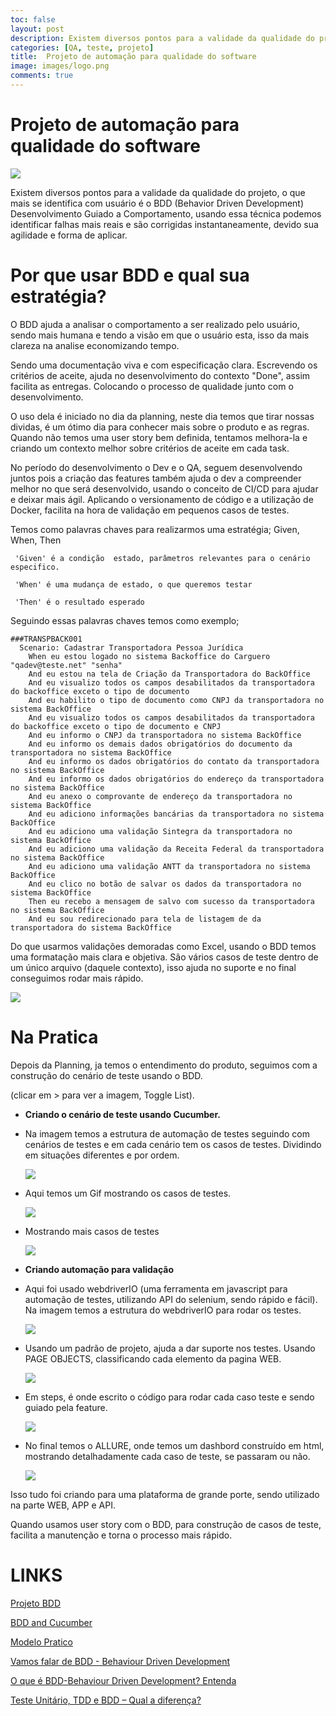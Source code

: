 ```yaml
---
toc: false
layout: post
description: Existem diversos pontos para a validade da qualidade do projeto
categories: [QA, teste, projeto]
title:  Projeto de automação para qualidade do software
image: images/logo.png
comments: true
---
```


# Projeto de automação para qualidade do software

![](../images/2020-04-10-projeto-de-automacao/projeto_de_bdd.png)

Existem diversos pontos para a validade da qualidade do projeto, o que mais se identifica com usuário é o BDD (Behavior Driven Development) Desenvolvimento Guiado a Comportamento, usando essa técnica podemos identificar falhas mais reais e são corrigidas instantaneamente, devido sua agilidade e forma de aplicar. 

# **Por que usar BDD e qual sua estratégia?**

O BDD ajuda a analisar o comportamento a ser realizado pelo usuário, sendo mais humana e tendo a visão em que o usuário esta, isso da mais clareza na analise economizando tempo. 

Sendo uma documentação viva e com especificação clara. Escrevendo os critérios de aceite, ajuda no desenvolvimento do contexto "Done", assim facilita as entregas. Colocando o processo de qualidade junto com o desenvolvimento. 

O uso dela é iniciado no dia da planning, neste dia temos que tirar nossas dividas, é um ótimo dia para conhecer mais sobre o produto e as regras. Quando não temos uma user story bem definida, tentamos melhora-la e criando um  contexto melhor sobre critérios de aceite em cada task.

No período do desenvolvimento o Dev e o QA, seguem desenvolvendo juntos pois a criação das features também ajuda o dev a compreender melhor no que será desenvolvido, usando o conceito de CI/CD para ajudar e deixar mais ágil. Aplicando o versionamento de código e a utilização de Docker, facilita na hora de validação em pequenos casos de testes.

Temos como palavras chaves para realizarmos uma estratégia; Given, When, Then

```gherkin
 'Given' é a condição  estado, parâmetros relevantes para o cenário especifico. 

 'When' é uma mudança de estado, o que queremos testar

 'Then' é o resultado esperado
```

Seguindo essas palavras chaves temos como exemplo;

```gherkin
###TRANSPBACK001
  Scenario: Cadastrar Transportadora Pessoa Jurídica 
    When eu estou logado no sistema Backoffice do Carguero "qadev@teste.net" "senha"
    And eu estou na tela de Criação da Transportadora do BackOffice
    And eu visualizo todos os campos desabilitados da transportadora do backoffice exceto o tipo de documento
    And eu habilito o tipo de documento como CNPJ da transportadora no sistema BackOffice
    And eu visualizo todos os campos desabilitados da transportadora do backoffice exceto o tipo de documento e CNPJ
    And eu informo o CNPJ da transportadora no sistema BackOffice
    And eu informo os demais dados obrigatórios do documento da transportadora no sistema BackOffice
    And eu informo os dados obrigatórios do contato da transportadora no sistema BackOffice
    And eu informo os dados obrigatórios do endereço da transportadora no sistema BackOffice
    And eu anexo o comprovante de endereço da transportadora no sistema BackOffice
    And eu adiciono informações bancárias da transportadora no sistema BackOffice
    And eu adiciono uma validação Sintegra da transportadora no sistema BackOffice
    And eu adiciono uma validação da Receita Federal da transportadora no sistema BackOffice
    And eu adiciono uma validação ANTT da transportadora no sistema BackOffice
    And eu clico no botão de salvar os dados da transportadora no sistema BackOffice
    Then eu recebo a mensagem de salvo com sucesso da transportadora no sistema BackOffice
    And eu sou redirecionado para tela de listagem de da transportadora do sistema BackOffice
```

Do que usarmos validações demoradas como Excel, usando o BDD temos uma formatação mais clara e objetiva. São vários casos de teste dentro de um único arquivo (daquele contexto), isso ajuda no suporte e no final conseguimos rodar mais rápido. 

![](../images/2020-04-10-projeto-de-automacao/plano.png)

# Na **Pratica**

Depois da Planning, ja temos o entendimento do produto, seguimos com a construção do cenário de teste usando o BDD.

(clicar em >  para ver a imagem, Toggle List).

- **Criando o cenário de teste usando Cucumber.**
- Na imagem temos a estrutura de automação de testes seguindo com cenários de testes e em cada cenário tem os casos de testes. Dividindo em situações diferentes e por ordem.

   ![](../images/2020-04-10-projeto-de-automacao/Cucumber.png)

- Aqui temos um Gif mostrando os casos de testes.

   ![](../images/2020-04-10-projeto-de-automacao/casos_de_testes.gif)

- Mostrando mais casos de testes

    ![](../images/2020-04-10-projeto-de-automacao/Mostrandomaiscasosdetestes.gif)

- **Criando automação para validação**
- Aqui foi usado webdriverIO (uma ferramenta em javascript para automação de testes, utilizando API do selenium, sendo rápido e fácil). Na imagem temos a estrutura do webdriverIO para rodar os testes.

    ![](../images/2020-04-10-projeto-de-automacao/conf.WEBDRIVERIO.png)

- Usando um padrão de projeto, ajuda a dar suporte nos testes. Usando PAGE OBJECTS, classificando cada elemento da pagina WEB.

    ![](../images/2020-04-10-projeto-de-automacao/PageO.png)

- Em steps, é onde escrito o código para rodar cada caso teste e sendo guiado pela feature.

    ![](../images/2020-04-10-projeto-de-automacao/steps.gif)

- No final temos o ALLURE, onde temos um dashbord construído em html, mostrando detalhadamente cada caso de teste, se passaram ou não.

    ![](../images/2020-04-10-projeto-de-automacao/allure.gif)

Isso tudo foi criando para uma plataforma de grande porte, sendo utilizado na parte WEB, APP e API.

Quando usamos user story com o BDD, para construção de casos de teste, facilita a manutenção e torna o processo mais rápido.

# **LINKS**

[Projeto BDD](https://www.belatrixsf.com/whitepapers/project-behavior-driven-development/) 

[BDD and Cucumber](https://dev.to/bushraalam/bdd-and-cucumber-24di)

[Modelo Pratico](https://github.com/Rodscaloppe/Olxx)

[Vamos falar de BDD - Behaviour Driven Development](https://medium.com/@danilow86/vamos-falar-de-bdd-behaviour-driven-development-18d6dc4cc038)

[O que é BDD-Behaviour Driven Development? Entenda](https://www.youtube.com/watch?v=HH-m46ldctw)

[Teste Unitário, TDD e BDD – Qual a diferença?](https://dev.to/shadowlik/teste-unitario-tdd-e-bdd-qual-a-diferenca-39e)